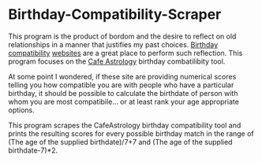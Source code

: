 # Birthday-Compatibility-Scraper
This program is the product of bordom and the desire to reflect on old relationships in a manner that justifies my past choices. [Birthday][2] [compatibility][3] [websites][4] are a great place to perform such reflection. This program focuses on the [Cafe Astrology][1] birthday combatilibity tool.

At some point I wondered, if these site are providing numerical scores telling you how compatible you are with people who have a particular birthday, it should be possible to calculate the birthdate of person with whom you are most compatibile... or at least rank your age appropriate options.

[1]: http://astro.cafeastrology.com/astro.php?page=comp2f   "Cafe Astrology Birthday Compatibilty Tool"
[2]: https://www.biorhythmonline.com/birthday-compatibility/   "Biorhythm Compatibility Calculator"
[3]: https://www.thecalculator.co/love/Birthday-Compatibility-Test-492.html  "The Calculator: Birthday Compatibility Test"
[4]: https://www.biolovematch.com   "BioLoveMatch"

This program scrapes the CafeAstrology birthday compatibility tool and prints the resulting scores for every possible birthday match in the range of (The age of the supplied birthdate)/7+7 and (The age of the supplied birthdate-7)*2.
